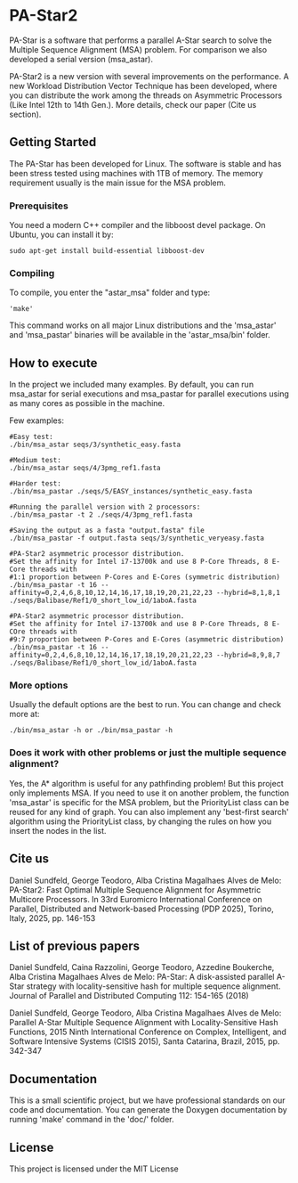 # PA-Star2

PA-Star is a software that performs a parallel A-Star search to solve the Multiple Sequence Alignment (MSA) problem. For comparison we also developed a serial version (msa\_astar).

PA-Star2 is a new version with several improvements on the performance. A new Workload Distribution Vector Technique has been developed, where you can distribute the work among the threads on Asymmetric Processors (Like Intel 12th to 14th Gen.). More details, check our paper (Cite us section).

## Getting Started

The PA-Star has been developed for Linux. The software is stable and has been stress tested using machines with 1TB of memory. The memory requirement usually is the main issue for the MSA problem.

### Prerequisites

You need a modern C++ compiler and the libboost devel package. On Ubuntu, you can install it by:

```
sudo apt-get install build-essential libboost-dev
```

### Compiling

To compile, you enter the "astar\_msa" folder and type:

```
'make'
```

This command works on all major Linux distributions and the 'msa\_astar' and 'msa\_pastar' binaries will be available in the 'astar\_msa/bin' folder.

## How to execute

In the project we included many examples. By default, you can run msa\_astar for serial executions and msa\_pastar for parallel executions using as many cores as possible in the machine.

Few examples:
```
#Easy test:
./bin/msa_astar seqs/3/synthetic_easy.fasta

#Medium test:
./bin/msa_astar seqs/4/3pmg_ref1.fasta

#Harder test:
./bin/msa_pastar ./seqs/5/EASY_instances/synthetic_easy.fasta

#Running the parallel version with 2 processors:
./bin/msa_pastar -t 2 ./seqs/4/3pmg_ref1.fasta

#Saving the output as a fasta "output.fasta" file
./bin/msa_pastar -f output.fasta seqs/3/synthetic_veryeasy.fasta

#PA-Star2 asymmetric processor distribution.
#Set the affinity for Intel i7-13700k and use 8 P-Core Threads, 8 E-Core threads with
#1:1 proportion between P-Cores and E-Cores (symmetric distribution)
./bin/msa_pastar -t 16 --affinity=0,2,4,6,8,10,12,14,16,17,18,19,20,21,22,23 --hybrid=8,1,8,1 ./seqs/Balibase/Ref1/0_short_low_id/1aboA.fasta

#PA-Star2 asymmetric processor distribution.
#Set the affinity for Intel i7-13700k and use 8 P-Core Threads, 8 E-COre threads with
#9:7 proportion between P-Cores and E-Cores (asymmetric distribution)
./bin/msa_pastar -t 16 --affinity=0,2,4,6,8,10,12,14,16,17,18,19,20,21,22,23 --hybrid=8,9,8,7 ./seqs/Balibase/Ref1/0_short_low_id/1aboA.fasta
```
### More options

Usually the default options are the best to run. You can change and check more at:

```
./bin/msa_astar -h or ./bin/msa_pastar -h
```

### Does it work with other problems or just the multiple sequence alignment?

Yes, the A\* algorithm is useful for any pathfinding problem! But this project only implements MSA. If you need to use it on another problem, the function 'msa\_astar' is specific for the MSA problem, but the PriorityList class can be reused for any kind of graph.
You can also implement any 'best-first search' algorithm using the PriorityList class, by changing the rules on how you insert the nodes in the list.

## Cite us
Daniel Sundfeld, George Teodoro, Alba Cristina Magalhaes Alves de Melo: PA-Star2: Fast Optimal Multiple Sequence
Alignment for Asymmetric Multicore Processors. In 33rd Euromicro International Conference on Parallel, Distributed and Network-based Processing (PDP 2025), Torino, Italy, 2025, pp. 146-153

## List of previous papers
Daniel Sundfeld, Caina Razzolini, George Teodoro, Azzedine Boukerche, Alba Cristina Magalhaes Alves de Melo: PA-Star: A disk-assisted parallel A-Star strategy with locality-sensitive hash for multiple sequence alignment.  Journal of Parallel and Distributed Computing 112: 154-165 (2018)

Daniel Sundfeld, George Teodoro, Alba Cristina Magalhaes Alves de Melo: Parallel A-Star Multiple Sequence Alignment with Locality-Sensitive Hash Functions, 2015 Ninth International Conference on Complex, Intelligent, and Software Intensive Systems (CISIS 2015), Santa Catarina, Brazil, 2015, pp. 342-347

## Documentation
This is a small scientific project, but we have professional
standards on our code and documentation. You can generate
the Doxygen documentation by running 'make' command in the
'doc/' folder.

## License

This project is licensed under the MIT License
